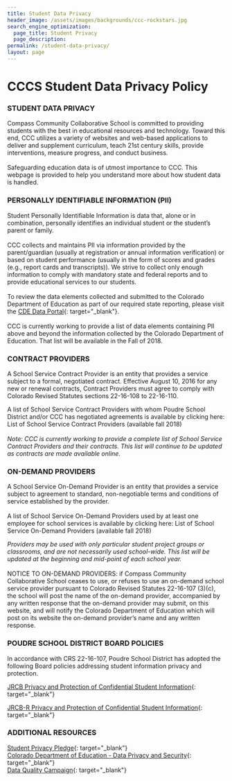 ```yaml
---
title: Student Data Privacy
header_image: /assets/images/backgrounds/ccc-rockstars.jpg
search_engine_optimization:
  page_title: Student Privacy
  page_description:
permalink: /student-data-privacy/
layout: page
---
```


# CCCS Student Data Privacy Policy

### STUDENT DATA PRIVACY

Compass Community Collaborative School is committed to providing students with the best in educational resources and technology. Toward this end, CCC utilizes a variety of websites and web-based applications to deliver and supplement curriculum, teach 21st century skills, provide interventions, measure progress, and conduct business.<br><br>Safeguarding education data is of utmost importance to CCC. This webpage is provided to help you understand more about how student data is handled.

### PERSONALLY IDENTIFIABLE INFORMATION (PII)

Student Personally Identifiable Information is data that, alone or in combination, personally identifies an individual student or the student’s parent or family.<br><br>CCC collects and maintains PII via information provided by the parent/guardian (usually at registration or annual information verification) or based on student performance (usually in the form of scores and grades (e.g., report cards and transcripts)). We strive to collect only enough information to comply with mandatory state and federal reports and to provide educational services to our students.<br><br>To review the data elements collected and submitted to the Colorado Department of Education as part of our required state reporting, please visit the&nbsp;[CDE Data Portal](http://www.eddataportal.info/cde){: target="_blank"}.<br><br>CCC is currently working to provide a list of data elements containing PII above and beyond the information collected by the Colorado Department of Education. That list will be available in the Fall of 2018.

### CONTRACT PROVIDERS

A School Service Contract Provider is an entity that provides a service subject to a formal, negotiated contract. Effective August 10, 2016 for any new or renewal contracts, Contract Providers must agree to comply with Colorado Revised Statutes sections 22-16-108 to 22-16-110.&nbsp;

A list of School Service Contract Providers with whom Poudre School District and/or CCC has negotiated agreements is available by clicking here: List of School Service Contract Providers (available fall 2018)<br><br>*Note: CCC is currently working to provide a complete list of School Service Contract Providers and their contracts. This list will continue to be updated as contracts are made available online.*

### ON-DEMAND PROVIDERS

A School Service On-Demand Provider is an entity that provides a service subject to agreement to standard, non-negotiable terms and conditions of service established by the provider.<br><br>A list of School Service On-Demand Providers used by at least one employee for school services is available by clicking here: List of School Service On-Demand Providers (available fall 2018)

*Providers may be used with only particular student project groups or classrooms, and are not necessarily used school-wide. This list will be updated at the beginning and mid-point of each school year.*<br><br>NOTICE TO ON-DEMAND PROVIDERS: if Compass Community Collaborative School ceases to use, or refuses to use an on-demand school service provider pursuant to Colorado Revised Statutes 22-16-107 (3)(c), the school will post the name of the on-demand provider, accompanied by any written response that the on-demand provider may submit, on this website, and will notify the Colorado Department of Education which will post on its website the on-demand provider’s name and any written response.

### POUDRE SCHOOL DISTRICT BOARD POLICIES

In accordance with CRS 22-16-107, Poudre School District has adopted the following Board policies addressing student information privacy and protection.

[JRCB Privacy and Protection of Confidential Student Information](https://9eb1bb01-a-23acab0d-s-sites.googlegroups.com/a/weldre4.k12.co.us/board-of-education/section-j-students/JRCB?attachauth=ANoY7coJdh7sOXETLASZjmVAA29JYhhFhDw0EDwCHlK6RARyeB-U96JDdUGPogYrWLtw98tomNKe45yNPBaR7Qtc0qCEZOdsv6UQJp6NfbGnRsczCiGonWAFeZfBc9i2PxAOcgA-jsmazy8mv4ytnAPjhmoLymSy5LfQps_1VfacUB6LEMOTmQqb_BWyuVbYWceK7fPzwLOinVvYOdOAevTL8xPL2_hau7-MM-IwvsKLVCDjH_jUuUE%3D&amp;attredirects=1){: target="_blank"}

[JRCB-R Privacy and Protection of Confidential Student Information](https://9eb1bb01-a-23acab0d-s-sites.googlegroups.com/a/weldre4.k12.co.us/board-of-education/section-j-students/JRCB-R?attachauth=ANoY7coblJ0i7rW0JWRHmefj-UCJplr-G2o_mDeRDdL5l2ImWSlhSQHADIUOFZj78e2naqq9mcFANefH24shFj1990tDljuCmpzKUok0T2J8HB-a7lXW7ZrEgX3DbtDZu6UnAz-esSsjZ2KP_1KK70nzZ1hKtm9NsbFSTq3xtri6Dz2-GcRCcx-mUleK8g8BRmhVNt_scihmf6JBUBKQs5w8PXpsHEkCMMdPhcWqAebERh4GVcawpHmzQU_4sTdnQ24P0E4hd79M&amp;attredirects=1){: target="_blank"}

### ADDITIONAL RESOURCES

[Student Privacy Pledge](https://studentprivacypledge.org/privacy-pledge/){: target="_blank"}<br>[Colorado Department of Education - Data Privacy and Security](https://www.cde.state.co.us/dataprivacyandsecurity/parentinfo){: target="_blank"}<br>[Data Quality Campaign](https://dataqualitycampaign.org/){: target="_blank"}

&nbsp;